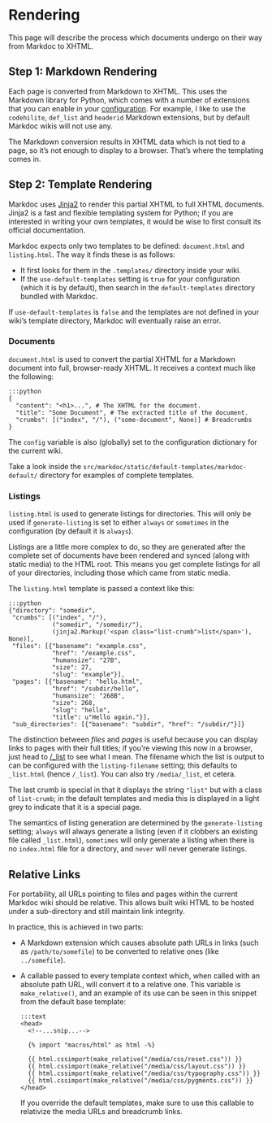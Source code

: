 # Rendering

This page will describe the process which documents undergo on their way from Markdoc to XHTML.

## Step 1: Markdown Rendering

Each page is converted from Markdown to XHTML. This uses the Markdown library for Python, which comes with a number of extensions that you can enable in your [configuration](/configuration). For example, I like to use the `codehilite`, `def_list` and `headerid` Markdown extensions, but by default Markdoc wikis will not use any.

The Markdown conversion results in XHTML data which is not tied to a page, so it’s not enough to display to a browser. That’s where the templating comes in.

## Step 2: Template Rendering

Markdoc uses [Jinja2][] to render this partial XHTML to full XHTML documents. Jinja2 is a fast and flexible templating system for Python; if you are interested in writing your own templates, it would be wise to first consult its official documentation.

  [jinja2]: http://jinja2.pocoo.org

Markdoc expects only two templates to be defined: `document.html` and `listing.html`. The way it finds these is as follows:

* It first looks for them in the `.templates/` directory inside your wiki.
* If the `use-default-templates` setting is `true` for your configuration (which it is by default), then search in the `default-templates` directory bundled with Markdoc.

If `use-default-templates` is `false` and the templates are not defined in your wiki’s template directory, Markdoc will eventually raise an error.

### Documents

`document.html` is used to convert the partial XHTML for a Markdown document into full, browser-ready XHTML. It receives a context much like the following:

    :::python
    {
      "content": "<h1>...", # The XHTML for the document.
      "title": "Some Document", # The extracted title of the document.
      "crumbs": [("index", "/"), ("some-document", None)] # Breadcrumbs
    }

The `config` variable is also (globally) set to the configuration dictionary for the current wiki.

Take a look inside the `src/markdoc/static/default-templates/markdoc-default/` directory for examples of complete templates.

### Listings

`listing.html` is used to generate listings for directories. This will only be used if `generate-listing` is set to either `always` or `sometimes` in the configuration (by default it is `always`).

Listings are a little more complex to do, so they are generated after the complete set of documents have been rendered and synced (along with static media) to the HTML root. This means you get complete listings for all of your directories, including those which came from static media.

The `listing.html` template is passed a context like this:

    :::python
    {"directory": "somedir",
     "crumbs": [("index", "/"),
                ("somedir", "/somedir/"),
                (jinja2.Markup('<span class="list-crumb">list</span>'), None)],
     "files": [{"basename": "example.css",
                "href": "/example.css",
                "humansize": "27B",
                "size": 27,
                "slug": "example"}],
     "pages": [{"basename": "hello.html",
                "href": "/subdir/hello",
                "humansize": "268B",
                "size": 268,
                "slug": "hello",
                "title": u"Hello again."}],
     "sub_directories": [{"basename": "subdir", "href": "/subdir/"}]}

The distinction between *files* and *pages* is useful because you can display links to pages with their full titles; if you’re viewing this now in a browser, just head to [/_list](/_list) to see what I mean. The filename which the list is output to can be configured with the `listing-filename` setting; this defaults to `_list.html` (hence `/_list`). You can also try `/media/_list`, et cetera.

The last crumb is special in that it displays the string `"list"` but with a class of `list-crumb`; in the default templates and media this is displayed in a light grey to indicate that it is a special page.

The semantics of listing generation are determined by the `generate-listing` setting; `always` will always generate a listing (even if it clobbers an existing file called `_list.html`), `sometimes` will only generate a listing when there is no `index.html` file for a directory, and `never` will never generate listings.

## Relative Links

For portability, all URLs pointing to files and pages within the current Markdoc wiki should be relative. This allows built wiki HTML to be hosted under a sub-directory and still maintain link integrity.

In practice, this is achieved in two parts:

*   A Markdown extension which causes absolute path URLs in links (such as
    `/path/to/somefile`) to be converted to relative ones (like `../somefile`).

*   A callable passed to every template context which, when called with an
    absolute path URL, will convert it to a relative one. This variable is
    `make_relative()`, and an example of its use can be seen in this snippet
    from the default base template:
        
        :::text
        <head>
          <!--...snip...-->
          
          {% import "macros/html" as html -%}
          
          {{ html.cssimport(make_relative("/media/css/reset.css")) }}
          {{ html.cssimport(make_relative("/media/css/layout.css")) }}
          {{ html.cssimport(make_relative("/media/css/typography.css")) }}
          {{ html.cssimport(make_relative("/media/css/pygments.css")) }}
        </head>
    
    If you override the default templates, make sure to use this callable to  
    relativize the media URLs and breadcrumb links.
